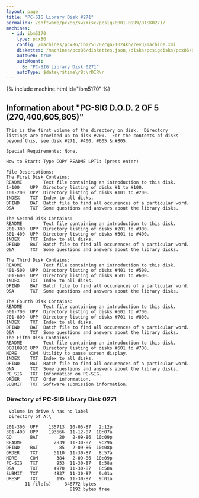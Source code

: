 ```yaml
---
layout: page
title: "PC-SIG Library Disk #271"
permalink: /software/pcx86/sw/misc/pcsig/0001-0999/DISK0271/
machines:
  - id: ibm5170
    type: pcx86
    config: /machines/pcx86/ibm/5170/cga/1024kb/rev3/machine.xml
    diskettes: /machines/pcx86/diskettes.json,/disks/pcsigdisks/pcx86/diskettes.json
    autoGen: true
    autoMount:
      B: "PC-SIG Library Disk 0271"
    autoType: $date\r$time\rB:\rDIR\r
---
```


{% include machine.html id="ibm5170" %}

## Information about "PC-SIG D.O.D. 2 OF 5 (270,400,605,805)"

    This is the first volume of the directory on disk.  Directory
    listings are provided up to disk #200.  For the contents of disks
    beyond this, see disk #271, #400, #605 & #805.
    
    Special Requirements: None.
    
    How to Start: Type COPY README LPT1: (press enter)
    
    File Descriptions:
    The First Disk Contains:
    README        Text file containing an introduction to this disk.
    1-100    UPP  Directory listing of disks #1 to #100.
    101-200  UPP  Directory listing of disks #101 to #200.
    INDEX    TXT  Index to all disks.
    DFIND    BAT  Batch file to find all occurences of a particular word.
    Q&A      TXT  Some questions and answers about the library disks.
    
    The Second Disk Contains:
    README        Text file containing an introduction to this disk.
    201-300  UPP  Directory listing of disks #201 to #300.
    301-400  UPP  Directory listing of disks #301 to #400.
    INDEX    TXT  Index to all disks.
    DFIND    BAT  Batch file to find all occurences of a particular word.
    Q&A      TXT  Some questions and answers about the library disks.
    
    The Third Disk Contains:
    README        Text file containing an introduction to this disk.
    401-500  UPP  Directory listing of disks #401 to #500.
    501-600  UPP  Directory listing of disks #501 to #600.
    INDEX    TXT  Index to all disks.
    DFIND    BAT  Batch file to find all occurences of a particular word.
    Q&A      TXT  Some questions and answers about the library disks.
    
    The Fourth Disk Contains:
    README        Text file containing an introduction to this disk.
    601-700  UPP  Directory listing of disks #601 to #700.
    701-800  UPP  Directory listing of disks #701 to #800.
    INDEX    TXT  Index to all disks.
    DFIND    BAT  Batch file to find all occurences of a particular word.
    Q&A      TXT  Some questions and answers about the library disks.
    The Fifth Disk Contains:
    README        Text file containing an introduction to this disk.
    08010900 UPP  Directory listing of disks #601 to #700.
    MORE     COM  Utility to pause screen display.
    INDEX    TXT  Index to all disks.
    DFIND    BAT  Batch file to find all occurences of a particular word.
    QNA      TXT  Some questions and answers about the library disks.
    PC_SIG   TXT  Information on PC-SIG.
    ORDER    TXT  Order information.
    SUBMIT   TXT  Software submission information.

### Directory of PC-SIG Library Disk 0271

     Volume in drive A has no label
     Directory of A:\

    201-300  UPP    135713  10-05-87   2:12p
    301-400  UPP    193666  11-12-87  10:07a
    GO       BAT        20   2-09-86  10:09p
    README            2839  11-30-87   9:29a
    DFIND    BAT        85   2-09-86  10:08p
    ORDER    TXT      5110  11-30-87   8:57a
    MORE     COM       384   2-09-86  10:09p
    PC-SIG   TXT       953  11-30-87   8:58a
    Q&A      TXT      4970  11-30-87   8:58a
    SUBMIT   TXT      4837  11-30-87   9:01a
    URESP    TXT       195  11-30-87   9:01a
           11 file(s)     348772 bytes
                            8192 bytes free
